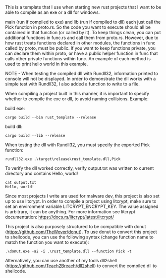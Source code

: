 This is a template that I use when starting new rust projects that I want to be able to compile as an exe or a dll for windows.

main (run if compiled to exe) and lib (run if compiled to dll) each just call the Pick function in proto.rs. So the code you want to execute should all be contained in that function (or called by it). To keep things clean, you can put additional functions in func.rs and call them from proto.rs. However, due to how rust treats functions declared in other modules, the functions in func called by proto, must be public. If you want to keep functions private, you can declare them within proto, or have a public helper function in func that calls other private functions within func. An example of each method is used to print hello world in this example.

NOTE - When testing the compiled dll with Rundll32, information printed to console will not be displayed. In order to demonstrate the dll works with a simple test with Rundll32, I also added a function to write to a file.

When compiling a project built in this manner, it is important to specify whether to compile the exe or dll, to avoid naming collisions. Example:

build exe:

```
cargo build --bin rust_template --release
```

build dll:

```
cargo build --lib --release
```

When testing the dll with Rundll32, you must specify the exported Pick function:

```
rundll32.exe .\target\release\rust_template.dll,Pick
```

To verify the dll worked correctly, verify output.txt was written to current directory and contains Hello, world!

```
cat output.txt
Hello, world!
```

Since most projects I write are used for malware dev, this project is also set up to use litcrypt. In order to compile a project using litcrypt, make sure to set an environment variable LITCRYPT_ENCRYPT_KEY. The value assigned is arbitrary, it can be anything. For more information see litcrypt documentation: https://docs.rs/litcrypt/latest/litcrypt/

This project is also purposely structured to be compatible with donut (https://github.com/TheWover/donut). To use donut to convert this project to shellcode, you can use the following syntax (change function name to match the function you want to execute):

```
.\donut.exe -a2 -i .\rust_template.dll --function Pick -t
```

Alternatively, you can use another of my tools dll2shell (https://github.com/Teach2Breach/dll2shell) to convert the compiled dll to shellcode.

